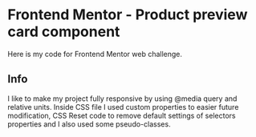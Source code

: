 # Frontend Mentor - Product preview card component

Here is my code for Frontend Mentor web challenge.

  
## Info

I like to make my project fully responsive by using @media query and relative units.
Inside CSS file I used custom properties to easier future modification, CSS Reset code to remove default settings of selectors properties and I also used some pseudo-classes.
